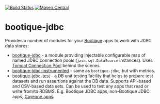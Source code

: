 [![Build Status](https://travis-ci.org/bootique/bootique-jdbc.svg)](https://travis-ci.org/bootique/bootique-jdbc)
[![Maven Central](https://maven-badges.herokuapp.com/maven-central/io.bootique.jdbc/bootique-jdbc/badge.svg)](https://maven-badges.herokuapp.com/maven-central/io.bootique.jdbc/bootique-jdbc/)

# bootique-jdbc

Provides a number of modules for your [Bootique](http://bootique.io) apps to work with JDBC data stores:

* [bootique-jdbc](https://github.com/bootique/bootique-jdbc) - a module providing injectable configurable map of named JDBC connection pools (`java.sql.DataSource` instances). Uses [Tomcat Connection Pool](https://tomcat.apache.org/tomcat-7.0-doc/jdbc-pool.html) behind the scenes.
* [bootique-jdbc-instrumented](https://github.com/bootique/bootique-jdbc/tree/master/bootique-jdbc-instrumented) - same as `bootique-jdbc`, but with metrics.
* [bootique-jdbc-test](https://github.com/bootique/bootique-jdbc/tree/master/bootique-jdbc-test) - a DB unit testing facility that helps to prepare test datasets and run assertions against the DB data. Supports API-based and CSV-based data sets. Can be used to test any apps that read or write from/to RDBMS. E.g. Bootique JDBC apps, non-Bootique JDBC apps, [Cayenne apps](https://github.com/bootique/bootique-cayenne/tree/master/bootique-cayenne-test).
